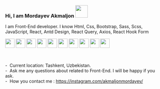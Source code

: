### Hi, I am Mordayev Akmaljon <img src="https://media3.giphy.com/media/hvRJCLFzcasrR4ia7z/giphy.gif" width=40px>


I am Front-End developer. I know Html, Css, Bootstrap, Sass, Scss, JavaScript, React, Antd Design, React Query, Axios, React Hook Form

<code><img src="https://upload.wikimedia.org/wikipedia/commons/thumb/6/61/HTML5_logo_and_wordmark.svg/2048px-HTML5_logo_and_wordmark.svg.png" height=30px></code>
<code><img src="https://upload.wikimedia.org/wikipedia/commons/thumb/d/d5/CSS3_logo_and_wordmark.svg/1452px-CSS3_logo_and_wordmark.svg.png" height=30px></code>
<code><img src="https://upload.wikimedia.org/wikipedia/commons/thumb/b/b2/Bootstrap_logo.svg/1200px-Bootstrap_logo.svg.png" height=30px></code>
<code><img src="https://upload.wikimedia.org/wikipedia/commons/thumb/9/96/Sass_Logo_Color.svg/2560px-Sass_Logo_Color.svg.png" height=30px></code>
<code><img src="https://scss.rs/wp-content/uploads/2020/06/logo-gold-gradient-1.png" height=30px></code>
<code><img src="https://upload.wikimedia.org/wikipedia/commons/thumb/a/a7/React-icon.svg/2300px-React-icon.svg.png" height=30px></code>
<code><img src="https://www.shutterstock.com/image-vector/ant-vector-design-logo-illustration-600w-1642003918.jpg" height=30px></code>
<code><img src="https://www.futuromediagroup.org/wp-content/uploads/2022/11/FM_News_500-2.png" height=30px></code>
<code><img src="https://i.ytimg.com/vi/nF4vw3efUwY/maxresdefault.jpg" height=30px></code>
<code><img src="https://assets.awwwards.com/awards/element/2022/09/6313eaf4b41bd275260216.png" height=30px></code>


<br/>


-&nbsp; Current location: Tashkent, Uzbekistan. <br/>
-&nbsp; Ask me any questions about related to Front-End. I will be happy if you ask. <br/>
-&nbsp; How you contact me : https://instagram.com/akmaljonmordayev/ <br/>

<!--
**akmaljonmordayev/akmaljonmordayev** is a ✨ _special_ ✨ repository because its `README.md` (this file) appears on your GitHub profile.

Here are some ideas to get you started:

- 🔭 I’m currently working on ...
- 🌱 I’m currently learning ...
- 👯 I’m looking to collaborate on ...
- 🤔 I’m looking for help with ...
- 💬 Ask me about ...
- 📫 How to reach me: ...
- 😄 Pronouns: ...
- ⚡ Fun fact: ...
-->
